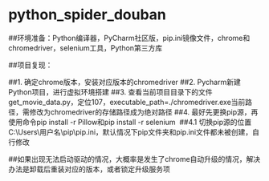 # python_spider_douban

##环境准备：Python编译器，PyCharm社区版，pip.ini镜像文件，chrome和chromedriver，selenium工具，Python第三方库

##项目复现：

##1. 确定chrome版本，安装对应版本的chromedriver
##2. Pycharm新建Python项目，进行虚拟环境搭建
##3. 查看当前项目目录下的文件get_movie_data.py，定位107，executable_path=./chromedriver.exe当前路径，需修改为chromedriver的存储路径成为绝对路径
##4. 最好先更换pip源，再使用命令pip install -r Pillow和pip install -r selenium 
##4.1 切换pip源的位置C:\Users\用户名\pip\pip.ini，默认情况下pip文件夹和pip.ini文件都未被创建，自行修改

##如果出现无法启动驱动的情况，大概率是发生了chrome自动升级的情况，解决办法是卸载后重装对应的版本，或者锁定升级服务项
